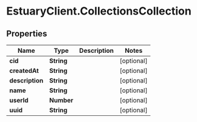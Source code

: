 # EstuaryClient.CollectionsCollection

## Properties
Name | Type | Description | Notes
------------ | ------------- | ------------- | -------------
**cid** | **String** |  | [optional] 
**createdAt** | **String** |  | [optional] 
**description** | **String** |  | [optional] 
**name** | **String** |  | [optional] 
**userId** | **Number** |  | [optional] 
**uuid** | **String** |  | [optional] 
